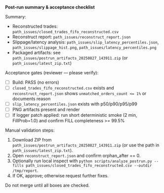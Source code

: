 **Post-run summary & acceptance checklist**

Summary:
- Reconstructed trades: `path_issues/closed_trades_fifo_reconstructed.csv`
- Reconstruct report: `path_issues/reconstruct_report.json`
- Slippage/latency analysis: `path_issues/slip_latency_percentiles.json`, `path_issues/slippage_hist.png`, `path_issues/latency_percentiles.png`
- Packaged artifacts: see `path_issues/postrun_artifacts_20250827_143911.zip` (or `path_issues/latest_zip.txt`)

Acceptance gates (reviewer — please verify):
- [ ] Build: PASS (no errors)
- [ ] `closed_trades_fifo_reconstructed.csv` exists and `reconstruct_report.json` shows `unmatched_orders_count <= 1%` or documents reason
- [ ] `slip_latency_percentiles.json` exists with p50/p90/p95/p99
- [ ] PNG artifacts present and render
- [ ] If logger patch applied: run short deterministic smoke (2 min, FillProb=1.0) and confirm FILL completeness >= 99.5%

Manual validation steps:
1. Download ZIP from `path_issues/postrun_artifacts_20250827_143911.zip` (or use the path in `path_issues/latest_zip.txt`).
2. Open `reconstruct_report.json` and confirm orphan_after == 0.
3. Optionally run local inspect with `python scripts/analyze_postrun.py --fills path_issues/closed_trades_fifo_reconstructed.csv --outdir /tmp/report`.
4. If OK, approve; otherwise request further fixes.

Do not merge until all boxes are checked.
